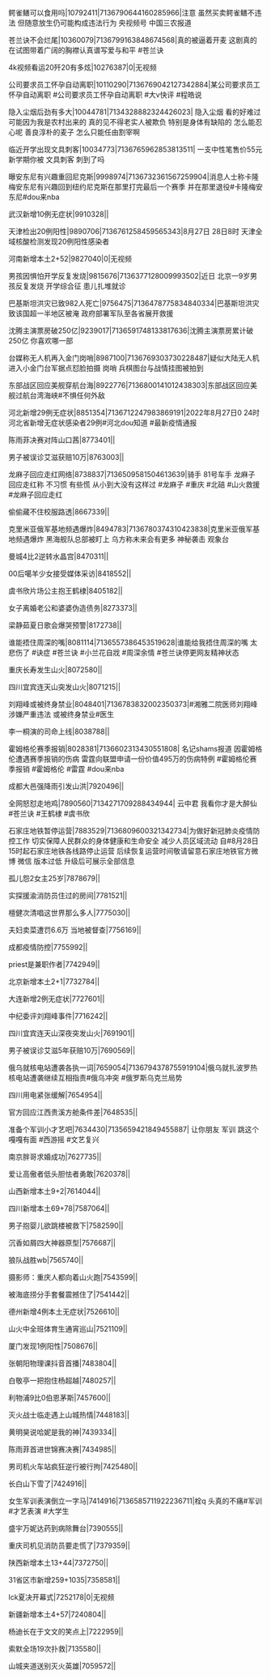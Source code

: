 鳄雀鳝可以食用吗|10792411|7136790644160285966|注意 虽然买卖鳄雀鳝不违法 但随意放生仍可能构成违法行为  央视频号 中国三农报道 

苍兰诀不会烂尾|10360079|7136799163848674568|真的被逼着开麦 这剧真的在试图带着广阔的胸襟认真谱写爱与和平  #苍兰诀

4k视频看运20歼20有多炫|10276387|0|无视频

公司要求员工怀孕自动离职|10110290|7136769042127342884|某公司要求员工怀孕自动离职 #公司要求员工怀孕自动离职 #大v快评 #程皓说 

隐入尘烟后劲有多大|10044781|7134328882324426023| 隐入尘烟 看的好难过 可能因为我是农村出来的 真的见不得老实人被欺负 特别是身体有缺陷的 怎么能忍心呢 善良淳朴的麦子 怎么只能任由割宰啊 

临近开学出现文具刺客|10034773|7136765962853813511| 一支中性笔售价55元 新学期你被 文具刺客 刺到了吗 

曝安东尼有兴趣重回尼克斯|9998974|7136732361567259904|消息人士称卡隆梅安东尼有兴趣回到纽约尼克斯在那里打完最后一个赛季 并在那里退役#卡隆梅安东尼#dou来nba 

武汉新增10例无症状|9910328||

天津检出20例阳性|9890706|7136761258459565343|8月27日 28日8时 天津全域核酸检测发现20例阳性感染者

河南新增本土2+52|9827040|0|无视频

男孩因惧怕开学反复发烧|9815676|7136377128009993502|近日 北京一9岁男孩反复发烧   开学综合征 患儿扎堆就诊

巴基斯坦洪灾已致982人死亡|9756475|7136478775834840334|巴基斯坦洪灾致该国超一半地区被淹 政府部署军队至各省展开救援

沈腾主演票房破250亿|9239017|7136591748133817636|沈腾主演票房累计破250亿 你喜欢哪一部 

台媒称无人机再入金门岗哨|8987100|7136769303730228487|疑似大陆无人机进入小金门台军据点怼脸拍摄  岗哨 兵棋图台与战情挂图被拍到

东部战区回应美舰穿航台海|8922776|7136800141012438303|东部战区回应美舰过航台湾海峡#不惧任何外敌   

河北新增29例无症状|8851354|7136712247983869191|2022年8月27日0 24时 河北省新增无症状感染者29例#河北dou知道 #最新疫情通报

陈雨菲决赛对阵山口茜|8773401||

男子被误诊艾滋获赔10万|8763003||

龙麻子回应走红网络|8738837|7136509581504613639|骑手 81号车手 龙麻子 回应走红称 不习惯 有些慌 从小到大没有这样过 #龙麻子 #重庆 #北碚 #山火救援 #龙麻子回应走红  

偷偷藏不住校服路透|8667339||

克里米亚俄军基地频遇爆炸|8494783|7136780374310423838|克里米亚俄军基地频遇爆炸 黑海舰队总部被盯上 乌方称未来会有更多 神秘袭击  观象台 

曼城4比2逆转水晶宫|8470311||

00后噶羊少女接受媒体采访|8418552||

虞书欣片场公主抱王鹤棣|8405182||

女子离婚老公和婆婆伪造债务|8273373||

梁静茹夏日歌会爆哭预警|8172738||

谁能捂住周深的嘴|8081114|7136557386453519628|谁能给我捂住周深的嘴 太悲伤了  #诀症  #苍兰诀 #小兰花自戕 #周深余情 #苍兰诀停更网友精神状态

重庆长寿发生山火|8072580||

四川宜宾连天山突发山火|8071215||

刘翔峰或被终身禁业|8048401|7136783832002350373|#湘雅二院医师刘翔峰 涉嫌严重违法  或被终身禁业#医生 

李一桐演的司命上线|8038788||

霍姆格伦赛季报销|8028381|7136602313430551808| 名记shams报道 因霍姆格伦遭遇赛季报销的伤病 雷霆向联盟申请一份价值495万的伤病特例 #霍姆格伦赛季报销 #霍姆格伦 #雷霆 #dou来nba

成都大邑强降雨引发山洪|7920496||

全网怒怼走地鸡|7890560|7134271709288434944| 云中君 我看你才是大醉仙 #苍兰诀 #王鹤棣 #虞书欣

石家庄地铁暂停运营|7883529|7136809600321342734|为做好新冠肺炎疫情防控工作 切实保障人民群众的身体健康和生命安全 减少人员区域流动 自#8月28日15时起石家庄地铁各线路停止运营 后续恢复运营时间敬请留意石家庄地铁官方微博 微信  版本过低 升级后可展示全部信息

孤儿怨2女主25岁|7878679||

实探援渝消防员住过的房间|7781521||

檀健次清唱这世界那么多人|7775030||

夫妇卖菜遭罚6.6万 当地被督查|7756169||

成都疫情防控|7755992||

priest是兼职作者|7742949||

北京新增本土2+1|7732784||

大连新增2例无症状|7727601||

中纪委评刘翔峰事件|7716242||

四川宜宾连天山深夜突发山火|7691901||

男子被误诊艾滋5年获赔10万|7690569||

俄乌就核电站遭袭各执一词|7659054|7136794378755919104|俄乌就扎波罗热核电站遭袭继续互相指责#俄乌冲突 #俄罗斯乌克兰局势

四川用电紧张缓解|7654954||

官方回应江西贵溪方舱条件差|7648535||

准备个军训小才艺吧|7634430|7135659421849455887| 让你朋友 军训 跳这个嘎嘎有面  #西游摇 #文艺复兴

南京胖哥求婚成功|7627735||

爱让高傲者低头胆怯者勇敢|7620378||

山西新增本土9+2|7614044||

四川新增本土69+78|7587064||

男子抱婴儿欲跳楼被救下|7582590||

沉香如屑四大神器原型|7576687||

狼队战胜wb|7565740||

摄影师：重庆人都向着山火跑|7543599||

被海底捞分手套餐震撼住了|7541442||

德州新增4例本土无症状|7526610||

山火中全班体育生通宵巡山|7521109||

厦门发现1例阳性|7508676||

张朝阳物理课抖音首播|7483804||

白敬亭一把抱住杨超越|7480257||

利物浦9比0伯恩茅斯|7457600||

灭火战士临走遇上山城热情|7448183||

黄明昊说哈妮是我的神|7439334||

陈雨菲首进世锦赛决赛|7434985||

男司机火车站疯狂逆行被行拘|7425480||

长白山下雪了|7424916||

女生军训表演倒立一字马|7414916|7136585711922236711|栓q 头真的不痛#军训 #才艺表演 #大学生

盛宇万妮达药到病除舞台|7390555||

重庆司机见消防员要走慌了|7379359||

陕西新增本土13+44|7372750||

31省区市新增259+1035|7358581||

lck夏决开幕式|7252178|0|无视频

新疆新增本土4+57|7240804||

杨迪长在于文文的笑点上|7222959||

索默全场19次扑救|7135580||

山城夹道送别灭火英雄|7059572||


